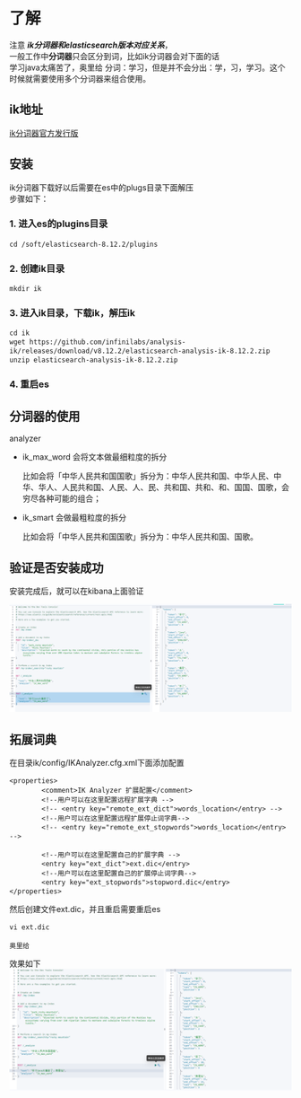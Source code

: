 # 了解

注意 ***ik分词器和elasticsearch版本对应关系***，  
一般工作中**分词器**只会区分到词，比如ik分词器会对下面的话  
学习java太痛苦了，奥里给  分词：学习，但是并不会分出：学，习，学习。这个时候就需要使用多个分词器来组合使用。

## ik地址
[ik分词器官方发行版](https://github.com/infinilabs/analysis-ik/releases)

## 安装
ik分词器下载好以后需要在es中的plugs目录下面解压   
步骤如下： 

### 1. 进入es的plugins目录
```
cd /soft/elasticsearch-8.12.2/plugins

```

### 2. 创建ik目录
```
mkdir ik
```
### 3. 进入ik目录，下载ik，解压ik

```
cd ik
wget https://github.com/infinilabs/analysis-ik/releases/download/v8.12.2/elasticsearch-analysis-ik-8.12.2.zip
unzip elasticsearch-analysis-ik-8.12.2.zip
```

### 4. 重启es


## 分词器的使用
analyzer

- ik_max_word 会将文本做最细粒度的拆分
 
  比如会将「中华人民共和国国歌」拆分为：中华人民共和国、中华人民、中华、华人、人民共和国、人民、人、民、共和国、共和、和、国国、国歌，会穷尽各种可能的组合；  


- ik_smart 会做最粗粒度的拆分 

  比如会将「中华人民共和国国歌」拆分为：中华人民共和国、国歌。

## 验证是否安装成功

安装完成后，就可以在kibana上面验证

![img.png](img/03-001.png)

## 拓展词典

在目录ik/config/IKAnalyzer.cfg.xml下面添加配置

```
<properties>
        <comment>IK Analyzer 扩展配置</comment>
        <!--用户可以在这里配置远程扩展字典 -->
        <!-- <entry key="remote_ext_dict">words_location</entry> -->
        <!--用户可以在这里配置远程扩展停止词字典-->
        <!-- <entry key="remote_ext_stopwords">words_location</entry> -->

        <!--用户可以在这里配置自己的扩展字典 -->
        <entry key="ext_dict">ext.dic</entry>
        <!--用户可以在这里配置自己的扩展停止词字典-->
        <entry key="ext_stopwords">stopword.dic</entry>
</properties>

```
然后创建文件ext.dic，并且重启需要重启es  
```
vi ext.dic

奥里给
```

效果如下
![img.png](img/03-002.png)

